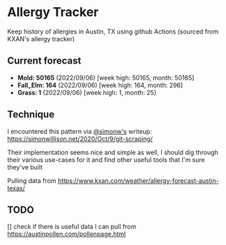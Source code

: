# Allergy Tracker

Keep history of allergies in Austin, TX using github Actions (sourced from KXAN's allergy tracker)

## Current forecast
<!-- INJECT FORECAST -->
- **Mold: 50165** (2022/09/06)  [week high: 50165, month: 50165]
- **Fall_Elm: 164** (2022/09/06)  [week high: 164, month: 296]
- **Grass: 1** (2022/09/06)  [week high: 1, month: 25]
<!-- END INJECT FORECAST -->

## Technique

I encountered this pattern via [@simonw's](https://github.com/simonw) writeup: https://simonwillison.net/2020/Oct/9/git-scraping/

Their implementation seems nice and simple as well, I should dig through their various use-cases for it and find other useful tools that I'm sure they've built

Pulling data from https://www.kxan.com/weather/allergy-forecast-austin-texas/

## TODO

[] check if there is useful data I can pull from https://austinpollen.com/pollenpage.html
